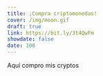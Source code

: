 ```yaml
---
title: ¡Compra criptomonedas!
cover: /img/moon.gif
draft: true
link: https://bit.ly/3t4QwFm
showdate: false
date: 100
---
```


Aquí compro mis cryptos